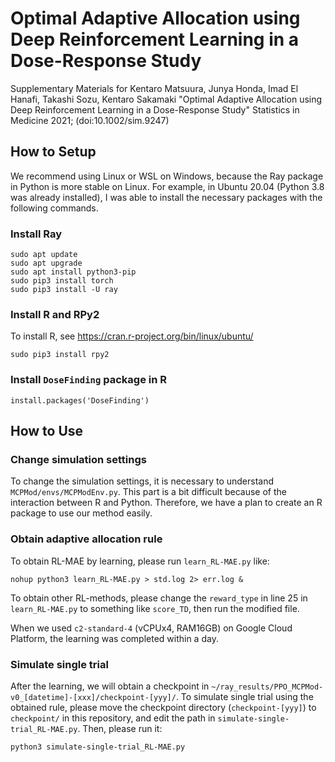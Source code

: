 # Optimal Adaptive Allocation using Deep Reinforcement Learning in a Dose-Response Study
Supplementary Materials for Kentaro Matsuura, Junya Honda, Imad El Hanafi, Takashi Sozu, Kentaro Sakamaki "Optimal Adaptive Allocation using Deep Reinforcement Learning in a Dose-Response Study" Statistics in Medicine 2021; (doi:10.1002/sim.9247)

## How to Setup
We recommend using Linux or WSL on Windows, because the Ray package in Python is more stable on Linux. For example, in Ubuntu 20.04 (Python 3.8 was already installed), I was able to install the necessary packages with the following commands.

### Install Ray
```
sudo apt update
sudo apt upgrade
sudo apt install python3-pip
sudo pip3 install torch
sudo pip3 install -U ray
```

### Install R and RPy2
To install R, see https://cran.r-project.org/bin/linux/ubuntu/

```
sudo pip3 install rpy2
```

### Install `DoseFinding` package in R
```
install.packages('DoseFinding')
```

## How to Use
### Change simulation settings
To change the simulation settings, it is necessary to understand `MCPMod/envs/MCPModEnv.py`. This part is a bit difficult because of the interaction between R and Python. Therefore, we have a plan to create an R package to use our method easily.

### Obtain adaptive allocation rule
To obtain RL-MAE by learning, please run `learn_RL-MAE.py` like:

```
nohup python3 learn_RL-MAE.py > std.log 2> err.log &
```

To obtain other RL-methods, please change the `reward_type` in line 25 in `learn_RL-MAE.py` to something like `score_TD`, then run the modified file.

When we used `c2-standard-4` (vCPUx4, RAM16GB) on Google Cloud Platform, the learning was completed within a day.

### Simulate single trial
After the learning, we will obtain a checkpoint in `~/ray_results/PPO_MCPMod-v0_[datetime]-[xxx]/checkpoint-[yyy]/`. To simulate single trial using the obtained rule, please move the checkpoint directory (`checkpoint-[yyy]`) to `checkpoint/` in this repository, and edit the path in `simulate-single-trial_RL-MAE.py`. Then, please run it:

```
python3 simulate-single-trial_RL-MAE.py
```
